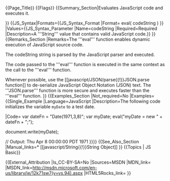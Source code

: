 {{Page_Title}}
{{Flags}}
{{Summary_Section|Evaluates JavaScript code and executes it.

}}
{{JS_Syntax|Formats={{JS_Syntax_Format
|Format= eval( codeString ) }}
|Values={{JS_Syntax_Parameter
|Name=codeString
|Required=Required
|Description=A '''String''' value that contains valid JavaScript code.}}
}}
{{Remarks_Section
|Remarks=The '''eval''' function enables dynamic execution of JavaScript source code.

The codeString string is parsed by the JavaScript parser and executed.

The code passed to the '''eval''' function is executed in the same context as the call to the '''eval''' function.

Whenever possible, use the [[javascript/JSON/parse{{!}}JSON.parse function]] to de-serialize JavaScript Object Notation (JSON) text. The '''JSON.parse''' function is more secure and executes faster than the '''eval''' function.
}}
{{Examples_Section
|Not_required=No
|Examples={{Single_Example
|Language=JavaScript
|Description=The following code initializes the variable <code>myDate</code> to a test date.

|Code= var dateFn = "Date(1971,3,8)";
 var myDate;
 eval("myDate = new " + dateFn + ";");
 
 document.write(myDate);
 
 // Output: Thu Apr 8 00:00:00 PDT 1971
}}}}
{{See_Also_Section
|Manual_links=* [[javascript/String{{!}}String Object]]
}}
{{Topics | JS Basic}}

{{External_Attribution
|Is_CC-BY-SA=No
|Sources=MSDN
|MDN_link=
|MSDN_link=http://msdn.microsoft.com/en-us/library/ie/12k71sw7(v=vs.94).aspx
|HTML5Rocks_link=
}}
